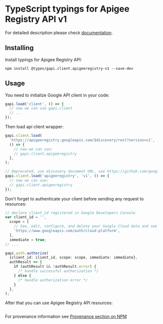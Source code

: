# TypeScript typings for Apigee Registry API v1

For detailed description please check [documentation](https://cloud.google.com/apigee/docs/api-hub/what-is-api-hub).

## Installing

Install typings for Apigee Registry API:

```
npm install @types/gapi.client.apigeeregistry-v1 --save-dev
```

## Usage

You need to initialize Google API client in your code:

```typescript
gapi.load('client', () => {
  // now we can use gapi.client
  // ...
});
```

Then load api client wrapper:

```typescript
gapi.client.load(
  'https://apigeeregistry.googleapis.com/$discovery/rest?version=v1',
  () => {
    // now we can use:
    // gapi.client.apigeeregistry
  },
);
```

```typescript
// Deprecated, use discovery document URL, see https://github.com/google/google-api-javascript-client/blob/master/docs/reference.md#----gapiclientloadname----version----callback--
gapi.client.load('apigeeregistry', 'v1', () => {
  // now we can use:
  // gapi.client.apigeeregistry
});
```

Don't forget to authenticate your client before sending any request to resources:

```typescript
// declare client_id registered in Google Developers Console
var client_id = '',
  scope = [
    // See, edit, configure, and delete your Google Cloud data and see the email address for your Google Account.
    'https://www.googleapis.com/auth/cloud-platform',
  ],
  immediate = true;
// ...

gapi.auth.authorize(
  {client_id: client_id, scope: scope, immediate: immediate},
  authResult => {
    if (authResult && !authResult.error) {
      /* handle successful authorization */
    } else {
      /* handle authorization error */
    }
  },
);
```

After that you can use Apigee Registry API resources: <!-- TODO: make this work for multiple namespaces -->

```typescript

```

For provenance information see [Provenance section on NPM](https://www.npmjs.com/package/@maxim_mazurok/gapi.client.apigeeregistry-v1#Provenance:~:text=none-,Provenance,-Built%20and%20signed)
